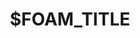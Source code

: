 ---
title: $FOAM_TITLE
tags: []
foam_template:
  filepath: 'recipes/$FOAM_SLUG.md'
private: true
---
